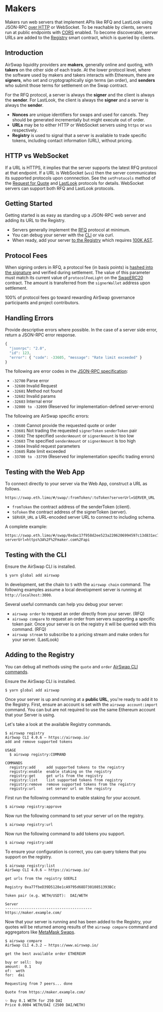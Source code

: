 # Makers

Makers run web servers that implement APIs like RFQ and LastLook using JSON-RPC [over HTTP](https://www.jsonrpc.org/historical/json-rpc-over-http.html) or WebSocket. To be reachable by clients, servers run at public endpoints with [CORS](https://developer.mozilla.org/en-US/docs/Web/HTTP/CORS) enabled. To become discoverable, server URLs are added to the [Registry](deployments.md) smart contract, which is queried by clients.

## Introduction

AirSwap liquidity providers are **makers**, generally online and quoting, with **takers** on the other side of each trade. At the lower protocol level, where the software used by makers and takers interacts with Ethereum, there are **signers**, who set and cryptographically sign terms (an order), and **senders** who submit those terms for settlement on the Swap contract.

For the RFQ protocol, a server is always the **signer** and the client is always the **sender**. For LastLook, the client is always the **signer** and a server is always the **sender**.

- **Nonces** are unique identifiers for swaps and used for cancels. They should be generated incrementally but might execute out of order.
- **URLs** may be to either HTTP or WebSocket servers using `https` or `wss` respectively.
- **Registry** is used to signal that a server is available to trade specific tokens, including contact information (URL), without pricing.

## HTTP vs WebSocket

If a URL is HTTPS, it implies that the server supports the latest RFQ protocol at that endpoint. If a URL is WebSocket (`wss`) then the server communicates its supported protocols upon connnection. See the `setProtocols` method of the [Request for Quote](protocols.md#rfq) and [LastLook](protocols.md#last-look) protocols for details. WebSocket servers can support both RFQ and LastLook protocols.

## Getting Started

Getting started is as easy as standing up a JSON-RPC web server and adding its URL to the Registry.

- Servers generally implement the [RFQ](protocols.md) protocol at minimum.
- You can debug your server with the [CLI](makers.md#debugging-with-the-cli) or via curl.
- When ready, add your server [to the Registry](makers.md#adding-to-the-registry) which requires [100K AST](https://etherscan.io/address/0x8F9DA6d38939411340b19401E8c54Ea1f51B8f95#readContract#F6).

## Protocol Fees

When signing orders in RFQ, a protocol fee (in basis points) is [hashed into the signature](./orders.md#signatures) and verified during settlement. The value of this parameter must match its current value of `protocolFeeLight` on the [SwapERC20](deployments.md) contract. The amount is transferred from the `signerWallet` address upon settlement.

100% of protocol fees go toward rewarding AirSwap governance participants and project contributors.

## Handling Errors

Provide descriptive errors where possible. In the case of a server side error, return a JSON-RPC error response.

```javascript
{
  "jsonrpc": "2.0",
  "id": 123,
  "error": { "code": -33605, "message": "Rate limit exceeded" }
}
```

The following are error codes in the [JSON-RPC specification](http://www.jsonrpc.org/specification#error_object):

- `-32700` Parse error
- `-32600` Invalid Request
- `-32601` Method not found
- `-32602` Invalid params
- `-32603` Internal error
- `-32000 to -32099` (Reserved for implementation-defined server-errors)

The following are AirSwap specific errors:

- `-33600` Cannot provide the requested quote or order
- `-33601` Not trading the requested `signerToken` `senderToken` pair
- `-33602` The specified `senderAmount` or `signerAmount` is too low
- `-33603` The specified `senderAmount` or `signerAmount` is too high
- `-33604` Invalid request parameters
- `-33605` Rate limit exceeded
- `-33700 to -33799` (Reserved for implementation specific trading errors)

## Testing with the Web App

To connect directly to your server via the Web App, construct a URL as follows.

```
https://swap.eth.limo/#/swap/:fromToken/:toToken?serverUrl=SERVER_URL
```

- `fromToken` the contract address of the senderToken (client).
- `toToken` the contract address of the signerToken (server).
- `SERVER_URL` a URL-encoded server URL to connect to including schema.

A complete example:

```
https://swap.eth.limo/#/swap/0xdac17f958d2ee523a2206206994597c13d831ec7/0xa0b86991c6218b36c1d19d4a2e9eb0ce3606eb48?serverUrl=https%3A%2F%2Fmaker.com%2Fapi
```

## Testing with the CLI

Ensure the AirSwap CLI is installed.

```
$ yarn global add airswap
```

In development, set the chain to `5` with the `airswap chain` command. The following examples assume a local development server is running at `http://localhost:3000`.

Several useful commands can help you debug your server:

- `airswap order` to request an order directly from your server. (RFQ)
- `airswap compare` to request an order from servers supporting a specific token pair. Once your server is on the registry it will be queried with this command. (RFQ)
- `airswap stream` to subscribe to a pricing stream and make orders for your server. (LastLook)

## Adding to the Registry

You can debug all methods using the `quote` and `order` [AirSwap CLI commands](https://github.com/airswap/airswap-cli#all-commands).

Ensure the AirSwap CLI is installed.

```
$ yarn global add airswap
```

Once your server is up and running at a **public URL**, you're ready to add it to the Registry. First, ensure an account is set with the `airswap account:import` command. You can but are not required to use the same Ethereum account that your Server is using.

Let's take a look at the available Registry commands.

```
$ airswap registry
AirSwap CLI 4.0.6 — https://airswap.io/
add and remove supported tokens

USAGE
  $ airswap registry:COMMAND

COMMANDS
  registry:add     add supported tokens to the registry
  registry:enable  enable staking on the registry
  registry:get     get urls from the registry
  registry:list    list supported tokens from registry
  registry:remove  remove supported tokens from the registry
  registry:url     set server url on the registry
```

First run the following command to enable staking for your account.

```
$ airswap registry:approve
```

Now run the following command to set your server url on the registry.

```
$ airswap registry:url
```

Now run the following command to add tokens you support.

```
$ airswap registry:add
```

To ensure your configuration is correct, you can query tokens that you support on the registry.

```
$ airswap registry:list
AirSwap CLI 4.0.6 — https://airswap.io/

get urls from the registry GOERLI

Registry 0xa77fbeD39D5128e1cA9795d68D73010851393BCc

Token pair (e.g. WETH/USDT):  DAI/WETH

Server
----------------------------------------
https://maker.example.com/
```

Now that your server is running and has been added to the Registry, your quotes will be returned among results of the `airswap compare` command and aggregators like [MetaMask Swaps](https://medium.com/metamask/introducing-metamask-swaps-84318c643785).

```
$ airswap compare
AirSwap CLI 4.3.2 — https://www.airswap.io/

get the best available order ETHEREUM

buy or sell:  buy
amount:  0.1
of:  weth
for:  dai

Requesting from 7 peers... done

Quote from https://maker.example.com/

✨ Buy 0.1 WETH for 250 DAI
Price 0.0004 WETH/DAI (2500 DAI/WETH)
```
